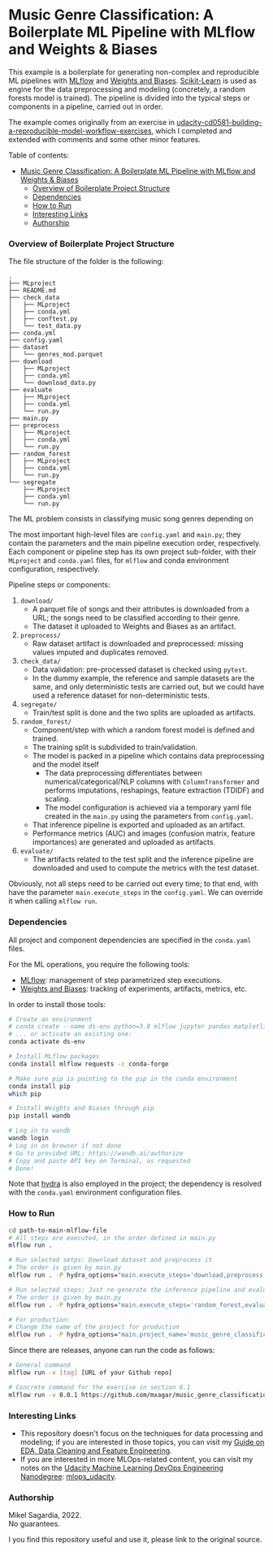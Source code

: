 # Music Genre Classification: A Boilerplate ML Pipeline with MLflow and Weights & Biases

This example is a boilerplate for generating non-complex and reproducible ML pipelines with [MLflow](https://www.mlflow.org) and [Weights and Biases](https://wandb.ai/site). [Scikit-Learn](https://scikit-learn.org/stable/) is used as engine for the data preprocessing and modeling (concretely, a random forests model is trained). The pipeline is divided into the typical steps or components in a pipeline, carried out in order. 

The example comes originally from an exercise in [udacity-cd0581-building-a-reproducible-model-workflow-exercises](https://github.com/mxagar/udacity-cd0581-building-a-reproducible-model-workflow-exercises), which I completed and extended with comments and some other minor features.

Table of contents:

- [Music Genre Classification: A Boilerplate ML Pipeline with MLflow and Weights & Biases](#music-genre-classification-a-boilerplate-ml-pipeline-with-mlflow-and-weights--biases)
    - [Overview of Boilerplate Project Structure](#overview-of-boilerplate-project-structure)
    - [Dependencies](#dependencies)
    - [How to Run](#how-to-run)
    - [Interesting Links](#interesting-links)
    - [Authorship](#authorship)

### Overview of Boilerplate Project Structure

The file structure of the folder is the following:

```
.
├── MLproject
├── README.md
├── check_data
│   ├── MLproject
│   ├── conda.yml
│   ├── conftest.py
│   └── test_data.py
├── conda.yml
├── config.yaml
├── dataset
│   └── genres_mod.parquet
├── download
│   ├── MLproject
│   ├── conda.yml
│   └── download_data.py
├── evaluate
│   ├── MLproject
│   ├── conda.yml
│   └── run.py
├── main.py
├── preprocess
│   ├── MLproject
│   ├── conda.yml
│   └── run.py
├── random_forest
│   ├── MLproject
│   ├── conda.yml
│   └── run.py
└── segregate
    ├── MLproject
    ├── conda.yml
    └── run.py
```

The ML problem consists in classifying music song genres depending on 

The most important high-level files are `config.yaml` and `main.py`; they contain the parameters and the main pipeline execution order, respectively. Each component or pipeline step has its own project sub-folder, with their `MLproject` and `conda.yaml` files, for `mlflow` and conda environment configuration, respectively.

Pipeline steps or components:

1. `download/`
    - A parquet file of songs and their attributes is downloaded from a URL; the songs need to be classified according to their genre.
    - The dataset it uploaded to Weights and Biases as an artifact.
2. `preprocess/`
    - Raw dataset artifact is downloaded and preprocessed: missing values imputed and duplicates removed.
3. `check_data/`
    - Data validation: pre-processed dataset is checked using `pytest`.
    - In the dummy example, the reference and sample datasets are the same, and only deterministic tests are carried out, but we could have used a reference dataset for non-deterministic tests.
4. `segregate/`
    - Train/test split is done and the two splits are uploaded as artifacts.
5. `random_forest/`
    - Component/step with which a random forest model is defined and trained.
    - The training split is subdivided to train/validation.
    - The model is packed in a pipeline which contains data preprocessing and the model itself
        - The data preprocessing differentiates between numerical/categorical/NLP columns with `ColumnTransformer` and performs imputations, reshapings, feature extraction (TDIDF) and scaling.
        - The model configuration is achieved via a temporary yaml file created in the `main.py` using the parameters from `config.yaml`.
    - That inference pipeline is exported and uploaded as an artifact.
    - Performance metrics (AUC) and images (confusion matrix, feature importances) are generated and uploaded as artifacts.
6. `evaluate/`
    - The artifacts related to the test split and the inference pipeline are downloaded and used to compute the metrics with the test dataset.

Obviously, not all steps need to be carried out every time; to that end, with have the parameter `main.execute_steps` in the `config.yaml`. We can override it when calling `mlflow run`.

### Dependencies

All project and component dependencies are specified in the `conda.yaml` files.

For the ML operations, you require the following tools:

- [MLflow](https://www.mlflow.org): management of step parametrized step executions.
- [Weights and Biases](https://wandb.ai/site): tracking of experiments, artifacts, metrics, etc.

In order to install those tools:

```bash
# Create an environment
# conda create --name ds-env python=3.8 mlflow jupyter pandas matplotlib requests -c conda-forge
# ... or activate an existing one:
conda activate ds-env

# Install MLflow packages
conda install mlflow requests -c conda-forge

# Make sure pip is pointing to the pip in the conda environment
conda install pip
which pip

# Install Weights and Biases through pip
pip install wandb

# Log in to wandb
wandb login
# Log in on browser if not done
# Go to provided URL: https://wandb.ai/authorize
# Copy and paste API key on Terminal, as requested
# Done!
```

Note that [hydra](https://hydra.cc/docs/intro/) is also employed in the project; the dependency is resolved with the `conda.yaml` environment configuration files.

### How to Run

```bash
cd path-to-main-mlflow-file
# All steps are executed, in the order defined in main.py
mlflow run .

# Run selected setps: Download dataset and preprocess it
# The order is given by main.py
mlflow run . -P hydra_options="main.execute_steps='download,preprocess,check_data,segregate'"

# Run selected steps: Just re-generate the inference pipeline and evaluate it
# The order is given by main.py
mlflow run . -P hydra_options="main.execute_steps='random_forest,evaluate'"

# For production: 
# Change the name of the project for production
mlflow run . -P hydra_options="main.project_name='music_genre_classification_prod'"
```

Since there are releases, anyone can run the code as follows:

```bash
# General command
mlflow run -v [tag] [URL of your Github repo]

# Concrete command for the exercise in section 6.1
mlflow run -v 0.0.1 https://github.com/mxagar/music_genre_classification
```

### Interesting Links

- This repository doesn't focus on the techniques for data processing and modeling; if you are interested in those topics, you can visit my  [Guide on EDA, Data Cleaning and Feature Engineering](https://github.com/mxagar/eda_fe_summary).
- If you are interested in more MLOps-related content, you can visit my notes on the [Udacity Machine Learning DevOps Engineering Nanodegree](https://www.udacity.com/course/machine-learning-dev-ops-engineer-nanodegree--nd0821): [mlops_udacity](https://github.com/mxagar/mlops_udacity).


### Authorship

Mikel Sagardia, 2022.  
No guarantees.

I you find this repository useful and use it, please link to the original source.